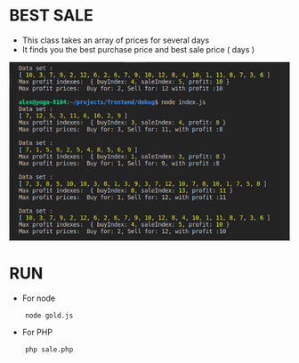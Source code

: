 BEST SALE
=====================
 * This class takes an array of prices for several days
 * It finds you the best purchase price and best sale price ( days )
 
 ![Screenshot](https://raw.githubusercontent.com/iloveyii/gold/master/result.png)
 
 RUN
 ====================
 * For node
```
    node gold.js 
```

 * For PHP
```
    php sale.php
```
